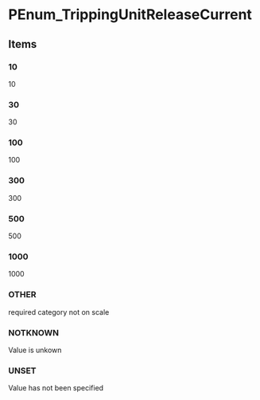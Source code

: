 # PEnum_TrippingUnitReleaseCurrent
<!-- end of short definition -->

## Items

### 10
10

### 30
30

### 100
100

### 300
300

### 500
500

### 1000
1000

### OTHER
required category not on scale

### NOTKNOWN
Value is unkown

### UNSET
Value has not been specified
